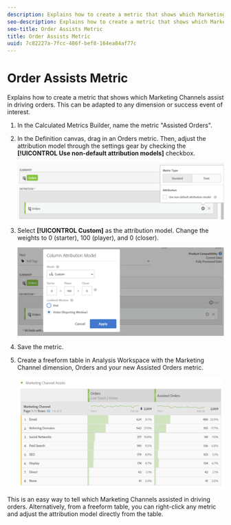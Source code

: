 ```yaml
---
description: Explains how to create a metric that shows which Marketing Channels assist in driving orders. This can be adapted to any dimension or success event of interest.
seo-description: Explains how to create a metric that shows which Marketing Channels assist in driving orders. This can be adapted to any dimension or success event of interest.
seo-title: Order Assists Metric
title: Order Assists Metric
uuid: 7c82227a-7fcc-486f-bef8-164ea84af77c
---
```


# Order Assists Metric

Explains how to create a metric that shows which Marketing Channels assist in driving orders. This can be adapted to any dimension or success event of interest.

1. In the Calculated Metrics Builder, name the metric "Assisted Orders". 
1. In the Definition canvas, drag in an Orders metric. Then, adjust the attribution model through the settings gear by checking the **[!UICONTROL Use non-default attribution models]** checkbox.

   ![](assets/attr-model.png)

1. Select **[!UICONTROL Custom]** as the attribution model. Change the weights to 0 (starter), 100 (player), and 0 (closer).

   ![](assets/custom-attr-model.png)

1. Save the metric. 
1. Create a freeform table in Analysis Workspace with the Marketing Channel dimension, Orders and your new Assisted Orders metric.

   ![](assets/mktg-channel-assists.png)

This is an easy way to tell which Marketing Channels assisted in driving orders. Alternatively, from a freeform table, you can right-click any metric and adjust the attribution model directly from the table. 
